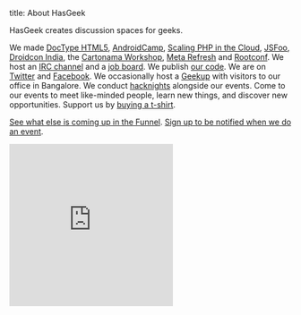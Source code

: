title: About HasGeek

HasGeek creates discussion spaces for geeks.

We made
[DocType HTML5](http://www.doctypehtml5.in/),
[AndroidCamp](http://androidcamp.hasgeek.com/),
[Scaling PHP in the Cloud](http://phpcloud.hasgeek.com/),
[JSFoo](http://jsfoo.in/),
[Droidcon India](http://droidcon.in/),
the [Cartonama Workshop](http://workshop.cartonama.com/),
[Meta Refresh](http://metarefresh.in/) and
[Rootconf](http://rootconf.in/).
We host an [IRC channel](irc://irc.freenode.net/#hasgeek)
and a [job board](http://jobs.hasgeek.com/).
We publish [our code](https://github.com/hasgeek).
We are on [Twitter](http://twitter.com/hasgeek) and [Facebook](http://www.facebook.com/HasGeek).
We occasionally host a [Geekup](http://geekup.in/) with visitors to our office in Bangalore.
We conduct [hacknights](http://hacknight.in/) alongside our events. Come to our events to meet like-minded people, learn new things, and discover new opportunities. Support us by [buying a t-shirt](http://www.simplelife.in/hasgeek).

[See what else is coming up in the Funnel](http://funnel.hasgeek.com). [Sign up to be notified when we do an event](http://eepurl.com/duGmH).

<div class="widget-boxes">
  <div class="widget">
    <script src="http://widgets.twimg.com/j/2/widget.js"></script>
    <script>
    new TWTR.Widget({
      version: 2,
      type: 'profile',
      rpp: 4,
      interval: 6000,
      width: 292,
      height: 197,
      theme: {
        shell: {
          background: '#3b5898',
          color: '#ffffff'
        },
        tweets: {
          background: '#ffffff',
          color: '#333333',
          links: '#3b5898'
        }
      },
      features: {
        scrollbar: true,
        loop: false,
        live: true,
        hashtags: true,
        timestamp: true,
        avatars: true,
        behavior: 'all'
      }
    }).render().setUser('hasgeek').start();
    </script>
  </div>
  <div class="widget">
    <iframe src="http://www.facebook.com/plugins/likebox.php?href=http%3A%2F%2Fwww.facebook.com%2FHasGeek&amp;width=292&amp;colorscheme=light&amp;connections=10&amp;stream=false&amp;header=true&amp;height=290&amp;border_color=%233b5898" scrolling="no" frameborder="0" style="border:none; overflow:hidden; width:292px; height:290px;" allowTransparency="true"></iframe>
  </div>
</div>
